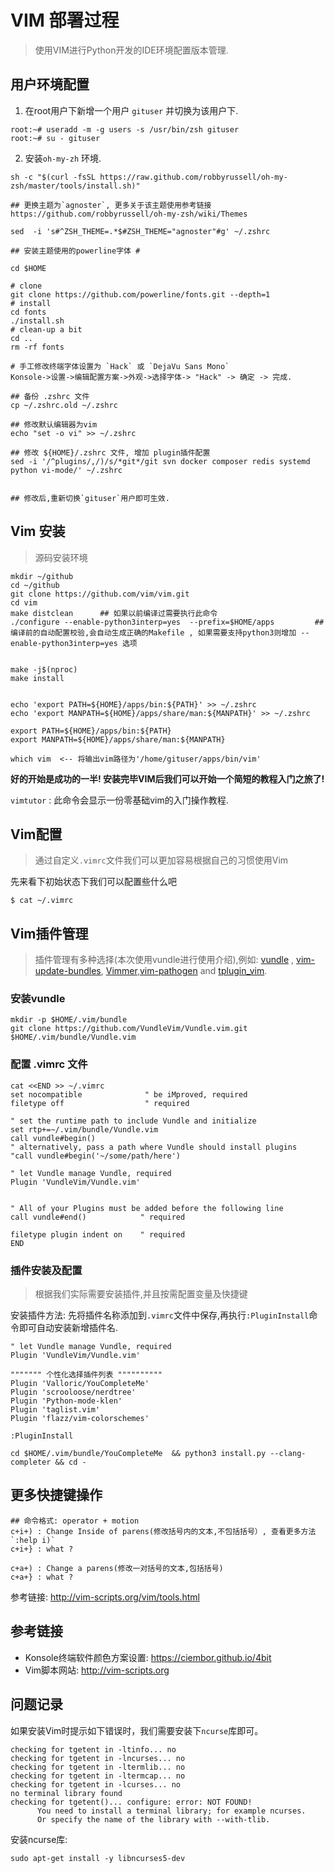# VIM 部署过程
> 使用VIM进行Python开发的IDE环境配置版本管理.

## 用户环境配置

1. 在root用户下新增一个用户 `gituser` 并切换为该用户下.

```
root:~# useradd -m -g users -s /usr/bin/zsh gituser
root:~# su - gituser
```

2. 安装`oh-my-zh` 环境.

```
sh -c "$(curl -fsSL https://raw.github.com/robbyrussell/oh-my-zsh/master/tools/install.sh)"

## 更换主题为`agnoster`, 更多关于该主题使用参考链接 https://github.com/robbyrussell/oh-my-zsh/wiki/Themes

sed  -i 's#^ZSH_THEME=.*$#ZSH_THEME="agnoster"#g' ~/.zshrc

## 安装主题使用的powerline字体 #

cd $HOME

# clone
git clone https://github.com/powerline/fonts.git --depth=1
# install
cd fonts
./install.sh
# clean-up a bit
cd ..
rm -rf fonts

# 手工修改终端字体设置为 `Hack` 或 `DejaVu Sans Mono`
Konsole->设置->编辑配置方案->外观->选择字体-> "Hack" -> 确定 -> 完成.

## 备份 .zshrc 文件
cp ~/.zshrc.old ~/.zshrc

## 修改默认编辑器为vim
echo "set -o vi" >> ~/.zshrc

## 修改 ${HOME}/.zshrc 文件, 增加 plugin插件配置
sed -i '/^plugins/,/)/s/*git*/git svn docker composer redis systemd python vi-mode/' ~/.zshrc


## 修改后,重新切换`gituser`用户即可生效.

```



## Vim 安装
> 源码安装环境


```
mkdir ~/github
cd ~/github
git clone https://github.com/vim/vim.git
cd vim
make distclean      ## 如果以前编译过需要执行此命令
./configure --enable-python3interp=yes  --prefix=$HOME/apps         ## 编译前的自动配置校验,会自动生成正确的Makefile , 如果需要支持python3则增加 --enable-python3interp=yes 选项


make -j$(nproc)
make install


echo 'export PATH=${HOME}/apps/bin:${PATH}' >> ~/.zshrc
echo 'export MANPATH=${HOME}/apps/share/man:${MANPATH}' >> ~/.zshrc

export PATH=${HOME}/apps/bin:${PATH}
export MANPATH=${HOME}/apps/share/man:${MANPATH}

which vim  <-- 将输出vim路径为'/home/gituser/apps/bin/vim'

```

**好的开始是成功的一半! 安装完毕VIM后我们可以开始一个简短的教程入门之旅了!**

`vimtutor` : 此命令会显示一份零基础vim的入门操作教程.


## Vim配置
> 通过自定义`.vimrc`文件我们可以更加容易根据自己的习惯使用Vim

先来看下初始状态下我们可以配置些什么吧

```
$ cat ~/.vimrc

```

## Vim插件管理
> 插件管理有多种选择(本次使用vundle进行使用介绍),例如: [vundle](http://github.com/gmarik/vundle) , [vim-update-bundles](http://github.com/bronson/vim-update-bundles), [Vimmer](https://github.com/densitypop/Vimmer),[vim-pathogen](http://github.com/tpope/vim-pathogen) and [tplugin_vim](http://github.com/tomtom/tplugin_vim).

### 安装vundle

```
mkdir -p $HOME/.vim/bundle
git clone https://github.com/VundleVim/Vundle.vim.git $HOME/.vim/bundle/Vundle.vim

```

### 配置 .vimrc 文件

```
cat <<END >> ~/.vimrc
set nocompatible              " be iMproved, required
filetype off                  " required

" set the runtime path to include Vundle and initialize
set rtp+=~/.vim/bundle/Vundle.vim
call vundle#begin()
" alternatively, pass a path where Vundle should install plugins
"call vundle#begin('~/some/path/here')

" let Vundle manage Vundle, required
Plugin 'VundleVim/Vundle.vim'


" All of your Plugins must be added before the following line
call vundle#end()            " required

filetype plugin indent on    " required
END

```

### 插件安装及配置
> 根据我们实际需要安装插件,并且按需配置变量及快捷键

安装插件方法: 先将插件名称添加到`.vimrc`文件中保存,再执行`:PluginInstall`命令即可自动安装新增插件名.

```
" let Vundle manage Vundle, required
Plugin 'VundleVim/Vundle.vim'

""""""" 个性化选择插件列表 """"""""""
Plugin 'Valloric/YouCompleteMe'
Plugin 'scrooloose/nerdtree'
Plugin 'Python-mode-klen'
Plugin 'taglist.vim'
Plugin 'flazz/vim-colorschemes'

:PluginInstall

cd $HOME/.vim/bundle/YouCompleteMe  && python3 install.py --clang-completer && cd -
```

## 更多快捷键操作

```
## 命令格式: operator + motion
c+i+) : Change Inside of parens(修改括号内的文本,不包括括号）, 查看更多方法`:help i)`
c+i+} : what ?

c+a+) : Change a parens(修改一对括号的文本,包括括号)
c+a+} : what ?

```

参考链接: http://vim-scripts.org/vim/tools.html

## 参考链接

- Konsole终端软件颜色方案设置: https://ciembor.github.io/4bit
- Vim脚本网站: http://vim-scripts.org


## 问题记录

如果安装Vim时提示如下错误时，我们需要安装下`ncurse`库即可。
```
checking for tgetent in -ltinfo... no
checking for tgetent in -lncurses... no
checking for tgetent in -ltermlib... no
checking for tgetent in -ltermcap... no
checking for tgetent in -lcurses... no
no terminal library found
checking for tgetent()... configure: error: NOT FOUND!
      You need to install a terminal library; for example ncurses.
      Or specify the name of the library with --with-tlib.
```


安装ncurse库:
```
sudo apt-get install -y libncurses5-dev
```



